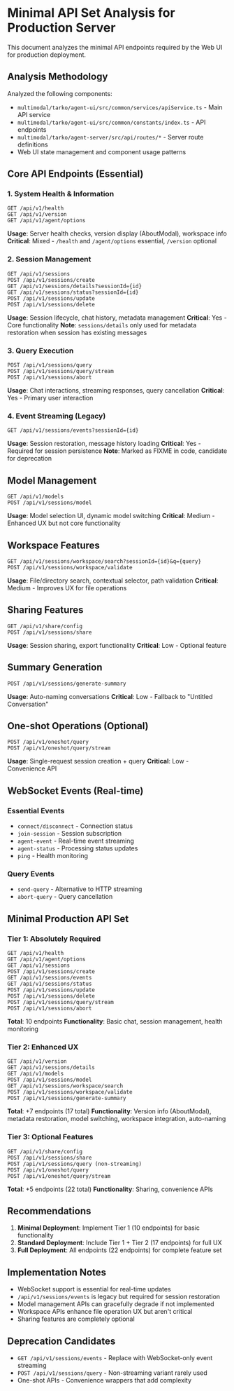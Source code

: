 # Minimal API Set Analysis for Production Server

This document analyzes the minimal API endpoints required by the Web UI for production deployment.

## Analysis Methodology

Analyzed the following components:
- `multimodal/tarko/agent-ui/src/common/services/apiService.ts` - Main API service
- `multimodal/tarko/agent-ui/src/common/constants/index.ts` - API endpoints
- `multimodal/tarko/agent-server/src/api/routes/*` - Server route definitions
- Web UI state management and component usage patterns

## Core API Endpoints (Essential)

### 1. System Health & Information
```
GET /api/v1/health
GET /api/v1/version
GET /api/v1/agent/options
```
**Usage**: Server health checks, version display (AboutModal), workspace info
**Critical**: Mixed - `/health` and `/agent/options` essential, `/version` optional

### 2. Session Management
```
GET /api/v1/sessions
POST /api/v1/sessions/create
GET /api/v1/sessions/details?sessionId={id}
GET /api/v1/sessions/status?sessionId={id}
POST /api/v1/sessions/update
POST /api/v1/sessions/delete
```
**Usage**: Session lifecycle, chat history, metadata management
**Critical**: Yes - Core functionality
**Note**: `sessions/details` only used for metadata restoration when session has existing messages

### 3. Query Execution
```
POST /api/v1/sessions/query
POST /api/v1/sessions/query/stream
POST /api/v1/sessions/abort
```
**Usage**: Chat interactions, streaming responses, query cancellation
**Critical**: Yes - Primary user interaction

### 4. Event Streaming (Legacy)
```
GET /api/v1/sessions/events?sessionId={id}
```
**Usage**: Session restoration, message history loading
**Critical**: Yes - Required for session persistence
**Note**: Marked as FIXME in code, candidate for deprecation

## Model Management
```
GET /api/v1/models
POST /api/v1/sessions/model
```
**Usage**: Model selection UI, dynamic model switching
**Critical**: Medium - Enhanced UX but not core functionality

## Workspace Features
```
GET /api/v1/sessions/workspace/search?sessionId={id}&q={query}
POST /api/v1/sessions/workspace/validate
```
**Usage**: File/directory search, contextual selector, path validation
**Critical**: Medium - Improves UX for file operations

## Sharing Features
```
GET /api/v1/share/config
POST /api/v1/sessions/share
```
**Usage**: Session sharing, export functionality
**Critical**: Low - Optional feature

## Summary Generation
```
POST /api/v1/sessions/generate-summary
```
**Usage**: Auto-naming conversations
**Critical**: Low - Fallback to "Untitled Conversation"

## One-shot Operations (Optional)
```
POST /api/v1/oneshot/query
POST /api/v1/oneshot/query/stream
```
**Usage**: Single-request session creation + query
**Critical**: Low - Convenience API

## WebSocket Events (Real-time)

### Essential Events
- `connect/disconnect` - Connection status
- `join-session` - Session subscription
- `agent-event` - Real-time event streaming
- `agent-status` - Processing status updates
- `ping` - Health monitoring

### Query Events
- `send-query` - Alternative to HTTP streaming
- `abort-query` - Query cancellation

## Minimal Production API Set

### Tier 1: Absolutely Required
```
GET /api/v1/health
GET /api/v1/agent/options
GET /api/v1/sessions
POST /api/v1/sessions/create
GET /api/v1/sessions/events
GET /api/v1/sessions/status
POST /api/v1/sessions/update
POST /api/v1/sessions/delete
POST /api/v1/sessions/query/stream
POST /api/v1/sessions/abort
```
**Total**: 10 endpoints
**Functionality**: Basic chat, session management, health monitoring

### Tier 2: Enhanced UX
```
GET /api/v1/version
GET /api/v1/sessions/details
GET /api/v1/models
POST /api/v1/sessions/model
GET /api/v1/sessions/workspace/search
POST /api/v1/sessions/workspace/validate
POST /api/v1/sessions/generate-summary
```
**Total**: +7 endpoints (17 total)
**Functionality**: Version info (AboutModal), metadata restoration, model switching, workspace integration, auto-naming

### Tier 3: Optional Features
```
GET /api/v1/share/config
POST /api/v1/sessions/share
POST /api/v1/sessions/query (non-streaming)
POST /api/v1/oneshot/query
POST /api/v1/oneshot/query/stream
```
**Total**: +5 endpoints (22 total)
**Functionality**: Sharing, convenience APIs

## Recommendations

1. **Minimal Deployment**: Implement Tier 1 (10 endpoints) for basic functionality
2. **Standard Deployment**: Include Tier 1 + Tier 2 (17 endpoints) for full UX
3. **Full Deployment**: All endpoints (22 endpoints) for complete feature set

## Implementation Notes

- WebSocket support is essential for real-time updates
- `/api/v1/sessions/events` is legacy but required for session restoration
- Model management APIs can gracefully degrade if not implemented
- Workspace APIs enhance file operation UX but aren't critical
- Sharing features are completely optional

## Deprecation Candidates

- `GET /api/v1/sessions/events` - Replace with WebSocket-only event streaming
- `POST /api/v1/sessions/query` - Non-streaming variant rarely used
- One-shot APIs - Convenience wrappers that add complexity
